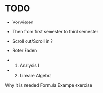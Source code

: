 # TODO

- Vorwissen
- Then from first semester to third semester
- Scroll out/Scroll in ?
- Roter Faden

- 1. Analysis I
- 2. Lineare Algebra

Why it is needed
Formula
Exampe exercise
